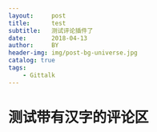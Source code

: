 ```yaml
---
layout:     post
title:      test
subtitle:   测试评论插件了
date:       2018-04-13
author:     BY
header-img: img/post-bg-universe.jpg
catalog: true
tags:
    - Gittalk
---
```


# 测试带有汉字的评论区